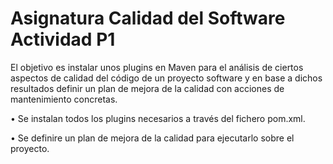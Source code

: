 # Asignatura Calidad del Software Actividad P1
El objetivo es instalar unos plugins en Maven para el análisis de
ciertos aspectos de calidad del código de un proyecto software y en
base a dichos resultados definir un plan de mejora de la calidad
con acciones de mantenimiento concretas.

• Se instalan todos los plugins necesarios a través del fichero pom.xml.

• Se definire un plan de mejora de la calidad para ejecutarlo sobre el proyecto.

